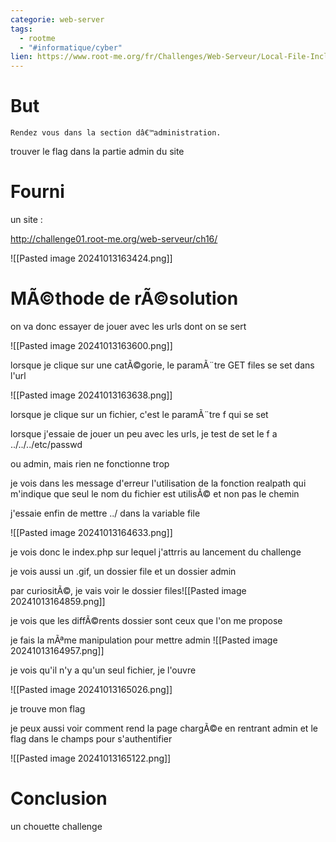 ```yaml
---
categorie: web-server
tags:
  - rootme
  - "#informatique/cyber"
lien: https://www.root-me.org/fr/Challenges/Web-Serveur/Local-File-Inclusion
---
```

# But
```
Rendez vous dans la section dâ€™administration.
```


trouver le flag dans la partie admin du site
# Fourni

un site : 

http://challenge01.root-me.org/web-serveur/ch16/

![[Pasted image 20241013163424.png]]



# MÃ©thode de rÃ©solution



on va donc essayer de jouer avec les urls dont on se sert

![[Pasted image 20241013163600.png]]


lorsque je clique sur une catÃ©gorie, le paramÃ¨tre GET files se set dans l'url


![[Pasted image 20241013163638.png]]

lorsque je clique sur un fichier, c'est le paramÃ¨tre f qui se set


lorsque j'essaie de jouer un peu avec les urls, je test de set le f a ../../../etc/passwd

ou admin, mais rien ne fonctionne trop

je vois dans les message d'erreur l'utilisation de la fonction realpath qui m'indique que seul le nom du fichier est utilisÃ© et non pas le chemin

j'essaie enfin de mettre ../ dans la variable file

![[Pasted image 20241013164633.png]]

je vois donc le index.php sur lequel j'attrris au lancement du challenge

je vois aussi un .gif, un dossier file et un dossier admin

par curiositÃ©, je vais voir le dossier files![[Pasted image 20241013164859.png]]

je vois que les diffÃ©rents dossier sont ceux que l'on me propose


je fais la mÃªme manipulation pour mettre admin
![[Pasted image 20241013164957.png]]

je vois qu'il n'y a qu'un seul fichier, je l'ouvre

![[Pasted image 20241013165026.png]]


je trouve mon flag

je peux aussi voir comment rend la page chargÃ©e en rentrant admin et le flag dans le champs pour s'authentifier

![[Pasted image 20241013165122.png]]


# Conclusion

un chouette challenge
